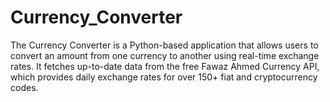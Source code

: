 # Currency_Converter
The Currency Converter is a Python-based application that allows users to convert an amount from one currency to another using real-time exchange rates. It fetches up-to-date data from the free Fawaz Ahmed Currency API, which provides daily exchange rates for over 150+ fiat and cryptocurrency codes.
